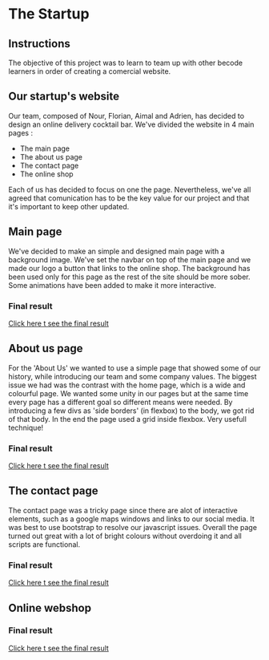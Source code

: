 # The Startup

## Instructions

The objective of this project was to learn to team up with other becode learners in order of creating a comercial website.

## Our startup's website

Our team, composed of Nour, Florian, Aimal and Adrien, has decided to design an online delivery cocktail bar. We've divided the website in 4 main pages :

- The main page
- The about us page
- The contact page
- The online shop

Each of us has decided to focus on one the page.  Nevertheless, we've all agreed that comunication has to be the key value for our project and that it's important to keep other updated.

## Main page

We've decided to make an simple and designed main page with a background image.  We've set the navbar on top of the main page and we made our logo a button that links to the online shop. The background has been used only for this page as the rest of the site should be more sober.  Some animations have been added to make it more interactive.


### Final result 

[Click here t see the final result](https://adrienclesse.github.io/the-startup/)


## About us page

For the 'About Us' we wanted to use a simple page that showed some of our history, while introducing our team and some company values. 
The biggest issue we had was the contrast with the home page, which is a wide and colourful page.
We wanted some unity in our pages but at the same time every page has a different goal so different means were needed. By introducing a few divs as 'side borders' (in flexbox) to the body, we got rid of that body. 
In the end the page used a grid inside flexbox. Very usefull technique!
### Final result 

[Click here t see the final result](https://adrienclesse.github.io/the-startup/about-me.html)

## The contact page

The contact page was a tricky page since there are alot of interactive elements, such as a google maps windows and links to our social media. It was best to use bootstrap to resolve our javascript issues. 
Overall the page turned out great with a lot of bright colours without overdoing it and all scripts are functional.
### Final result 

[Click here t see the final result](https://adrienclesse.github.io/the-startup/)

## Online webshop

### Final result 

[Click here t see the final result](https://adrienclesse.github.io/the-startup/)

